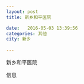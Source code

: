 ```yaml
--- 
layout: post 
title: 新乡和平医院

date:   2016-05-03 13:39:56 
categories: 其他  
city: 新乡
  
--- 
```

   
新乡和平医院

信息

